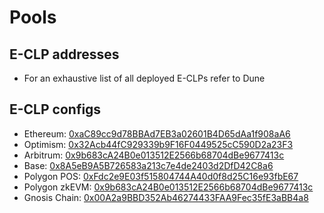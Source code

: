 # Pools

## E-CLP addresses

* For an exhaustive list of all deployed E-CLPs refer to Dune

## E-CLP configs

* Ethereum: [0xaC89cc9d78BBAd7EB3a02601B4D65dAa1f908aA6](https://etherscan.io/address/0xaC89cc9d78BBAd7EB3a02601B4D65dAa1f908aA6)
* Optimism: [0x32Acb44fC929339b9F16F0449525cC590D2a23F3](https://optimistic.etherscan.io/address/0x32Acb44fC929339b9F16F0449525cC590D2a23F3)
* Arbitrum: [0x9b683cA24B0e013512E2566b68704dBe9677413c](https://arbiscan.io/address/0x9b683cA24B0e013512E2566b68704dBe9677413c)
* Base: [0x8A5eB9A5B726583a213c7e4de2403d2DfD42C8a6](https://basescan.org/address/0x8A5eB9A5B726583a213c7e4de2403d2DfD42C8a6)
* Polygon POS: [0xFdc2e9E03f515804744A40d0f8d25C16e93fbE67](https://polygonscan.com/address/0xFdc2e9E03f515804744A40d0f8d25C16e93fbE67)
* Polygon zkEVM: [0x9b683cA24B0e013512E2566b68704dBe9677413c](https://zkevm.polygonscan.com/address/0x9b683cA24B0e013512E2566b68704dBe9677413c)
* Gnosis Chain: [0x00A2a9BBD352Ab46274433FAA9Fec35fE3aBB4a8](https://gnosisscan.io/address/0x00A2a9BBD352Ab46274433FAA9Fec35fE3aBB4a8)

